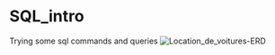 # SQL_intro
Trying some sql commands and queries
![Location_de_voitures-ERD](https://github.com/user-attachments/assets/e4f3a30d-7304-4f25-a88f-6de391f692e9)

